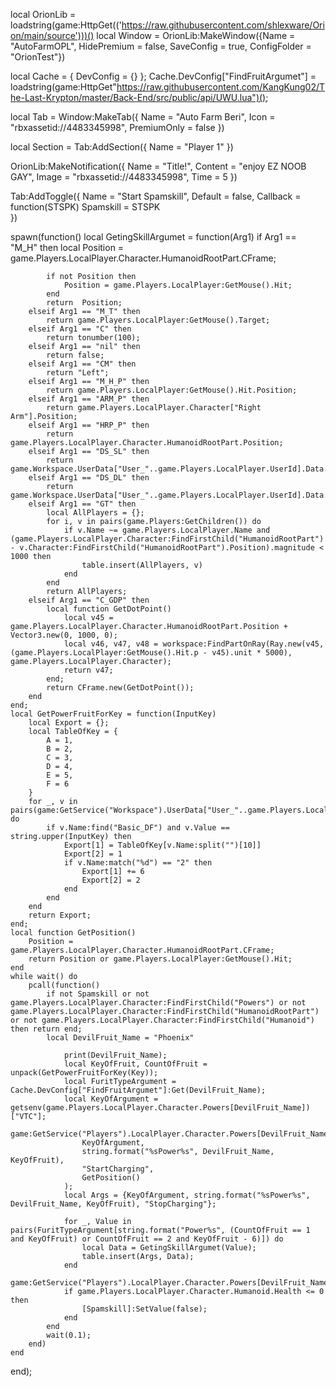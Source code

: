 local OrionLib = loadstring(game:HttpGet(('https://raw.githubusercontent.com/shlexware/Orion/main/source')))()
local Window = OrionLib:MakeWindow({Name = "AutoFarmOPL", HidePremium = false, SaveConfig = true, ConfigFolder = "OrionTest"})

local Cache = { DevConfig = {} };
Cache.DevConfig["FindFruitArgumet"] = loadstring(game:HttpGet"https://raw.githubusercontent.com/KangKung02/The-Last-Krypton/master/Back-End/src/public/api/UWU.lua")();

local Tab = Window:MakeTab({
	Name = "Auto Farm Beri",
	Icon = "rbxassetid://4483345998",
	PremiumOnly = false
})

local Section = Tab:AddSection({
	Name = "Player 1"
})

OrionLib:MakeNotification({
	Name = "Title!",
	Content = "enjoy EZ NOOB GAY",
	Image = "rbxassetid://4483345998",
	Time = 5
})

Tab:AddToggle({
	Name = "Start Spamskill",
	Default = false,
	Callback = function(STSPK)
	Spamskill = STSPK  
})

spawn(function()
    local GetingSkillArgumet = function(Arg1)
        if Arg1 == "M_H" then
            local Position = game.Players.LocalPlayer.Character.HumanoidRootPart.CFrame;

            if not Position then
                Position = game.Players.LocalPlayer:GetMouse().Hit;
            end
            return  Position;
        elseif Arg1 == "M_T" then
            return game.Players.LocalPlayer:GetMouse().Target;
        elseif Arg1 == "C" then
            return tonumber(100);
        elseif Arg1 == "nil" then
            return false;
        elseif Arg1 == "CM" then
            return "Left";
        elseif Arg1 == "M_H_P" then
            return game.Players.LocalPlayer:GetMouse().Hit.Position;
        elseif Arg1 == "ARM_P" then
            return game.Players.LocalPlayer.Character["Right Arm"].Position;
        elseif Arg1 == "HRP_P" then
            return game.Players.LocalPlayer.Character.HumanoidRootPart.Position;
        elseif Arg1 == "DS_SL" then
            return game.Workspace.UserData["User_"..game.Players.LocalPlayer.UserId].Data.SniperLevel.Value;
        elseif Arg1 == "DS_DL" then
            return game.Workspace.UserData["User_"..game.Players.LocalPlayer.UserId].Data.DefenseLevel.Value;
        elseif Arg1 == "GT" then
            local AllPlayers = {};
            for i, v in pairs(game.Players:GetChildren()) do
                if v.Name ~= game.Players.LocalPlayer.Name and  (game.Players.LocalPlayer.Character:FindFirstChild("HumanoidRootPart").Position - v.Character:FindFirstChild("HumanoidRootPart").Position).magnitude < 1000 then
                    table.insert(AllPlayers, v)
                end
            end
            return AllPlayers;
        elseif Arg1 == "C_GDP" then
            local function GetDotPoint()
                local v45 = game.Players.LocalPlayer.Character.HumanoidRootPart.Position + Vector3.new(0, 1000, 0);
                local v46, v47, v48 = workspace:FindPartOnRay(Ray.new(v45, (game.Players.LocalPlayer:GetMouse().Hit.p - v45).unit * 5000), game.Players.LocalPlayer.Character);
                return v47;
            end;
            return CFrame.new(GetDotPoint());
        end
    end;
    local GetPowerFruitForKey = function(InputKey)
        local Export = {};
        local TableOfKey = {
            A = 1,
            B = 2,
            C = 3,
            D = 4,
            E = 5,
            F = 6
        }
        for _, v in pairs(game:GetService("Workspace").UserData["User_"..game.Players.LocalPlayer.UserId].Data:GetChildren()) do
            if v.Name:find("Basic_DF") and v.Value == string.upper(InputKey) then
                Export[1] = TableOfKey[v.Name:split("")[10]]
                Export[2] = 1
                if v.Name:match("%d") == "2" then
                    Export[1] += 6
                    Export[2] = 2
                end
            end
        end
        return Export;
    end;
    local function GetPosition()
        Position = game.Players.LocalPlayer.Character.HumanoidRootPart.CFrame;
        return Position or game.Players.LocalPlayer:GetMouse().Hit;
    end
    while wait() do
        pcall(function()
            if not Spamskill or not game.Players.LocalPlayer.Character:FindFirstChild("Powers") or not game.Players.LocalPlayer.Character:FindFirstChild("HumanoidRootPart") or not game.Players.LocalPlayer.Character:FindFirstChild("Humanoid") then return end;
            local DevilFruit_Name = "Phoenix"

                print(DevilFruit_Name);
                local KeyOfFruit, CountOfFruit = unpack(GetPowerFruitForKey(Key));
                local FuritTypeArgument = Cache.DevConfig["FindFruitArgumet"]:Get(DevilFruit_Name);
                local KeyOfArgument = getsenv(game.Players.LocalPlayer.Character.Powers[DevilFruit_Name])["VTC"];
                game:GetService("Players").LocalPlayer.Character.Powers[DevilFruit_Name].RemoteEvent:FireServer(
                    KeyOfArgument,
                    string.format("%sPower%s", DevilFruit_Name, KeyOfFruit),
                    "StartCharging",
                    GetPosition()
                );
                local Args = {KeyOfArgument, string.format("%sPower%s", DevilFruit_Name, KeyOfFruit), "StopCharging"};

                for _, Value in pairs(FuritTypeArgument[string.format("Power%s", (CountOfFruit == 1 and KeyOfFruit) or CountOfFruit == 2 and KeyOfFruit - 6)]) do
                    local Data = GetingSkillArgumet(Value);
                    table.insert(Args, Data);
                end
                game:GetService("Players").LocalPlayer.Character.Powers[DevilFruit_Name].RemoteEvent:FireServer(unpack(Args));
                if game.Players.LocalPlayer.Character.Humanoid.Health <= 0 then
                    [Spamskill]:SetValue(false);
                end
            end
            wait(0.1);
        end)
    end
end);


